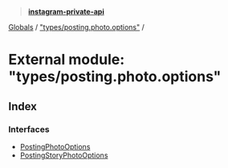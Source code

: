 > **[instagram-private-api](../README.md)**

[Globals](../README.md) / ["types/posting.photo.options"](_types_posting_photo_options_.md) /

# External module: "types/posting.photo.options"

## Index

### Interfaces

* [PostingPhotoOptions](../interfaces/_types_posting_photo_options_.postingphotooptions.md)
* [PostingStoryPhotoOptions](../interfaces/_types_posting_photo_options_.postingstoryphotooptions.md)